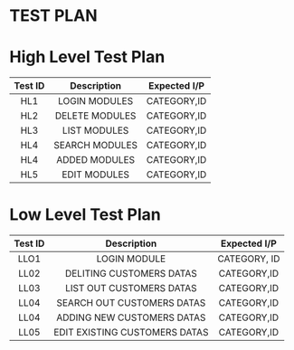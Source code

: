 # TEST PLAN 
# High Level Test Plan
| Test ID | Description | Expected I/P |
|:--------:|:-----------:|:------------:|
|HL1|LOGIN MODULES|CATEGORY,ID|
|HL2|DELETE MODULES|CATEGORY,ID|
|HL3|LIST MODULES|CATEGORY,ID|
|HL4|SEARCH MODULES|CATEGORY,ID|
|HL4|ADDED MODULES|CATEGORY,ID|
|HL5|EDIT MODULES|CATEGORY,ID|

# Low Level Test Plan
| Test ID | Description |Expected I/P |
|:--------:|:----------:|:------------:|
|LLO1|LOGIN MODULE|CATEGORY, ID|
|LL02|DELITING CUSTOMERS DATAS|CATEGORY,ID|
|LL03|LIST OUT CUSTOMERS DATAS|CATEGORY,ID|
|LL04|SEARCH OUT CUSTOMERS DATAS|CATEGORY,ID|
|LL04|ADDING NEW CUSTOMERS DATAS|CATEGORY,ID|
|LL05|EDIT EXISTING CUSTOMERS DATAS|CATEGORY,ID|

